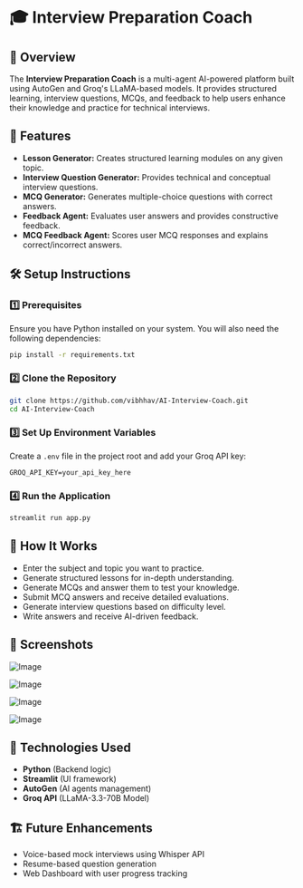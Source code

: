 # 🎓 Interview Preparation Coach

## 📝 Overview
The **Interview Preparation Coach** is a multi-agent AI-powered platform built using AutoGen and Groq's LLaMA-based models. It provides structured learning, interview questions, MCQs, and feedback to help users enhance their knowledge and practice for technical interviews.

## 🚀 Features
- **Lesson Generator:** Creates structured learning modules on any given topic.
- **Interview Question Generator:** Provides technical and conceptual interview questions.
- **MCQ Generator:** Generates multiple-choice questions with correct answers.
- **Feedback Agent:** Evaluates user answers and provides constructive feedback.
- **MCQ Feedback Agent:** Scores user MCQ responses and explains correct/incorrect answers.

## 🛠️ Setup Instructions

### 1️⃣ Prerequisites
Ensure you have Python installed on your system. You will also need the following dependencies:

```bash
pip install -r requirements.txt
```

### 2️⃣ Clone the Repository
```bash
git clone https://github.com/vibhhav/AI-Interview-Coach.git
cd AI-Interview-Coach
```

### 3️⃣ Set Up Environment Variables
Create a `.env` file in the project root and add your Groq API key:

```env
GROQ_API_KEY=your_api_key_here
```

### 4️⃣ Run the Application
```bash
streamlit run app.py
```

## 🎯 How It Works
-  Enter the subject and topic you want to practice.
- Generate structured lessons for in-depth understanding.
- Generate MCQs and answer them to test your knowledge.
- Submit MCQ answers and receive detailed evaluations.
- Generate interview questions based on difficulty level.
- Write answers and receive AI-driven feedback.

## 📸 Screenshots
![Image](https://github.com/user-attachments/assets/c7d91725-ed60-45e2-8add-ff66defdef4d)

![Image](https://github.com/user-attachments/assets/981c7393-99a9-4303-be54-6e1a7566665c)

![Image](https://github.com/user-attachments/assets/375a3968-4262-4a9b-b741-35a46063ffd7)

![Image](https://github.com/user-attachments/assets/f868566f-d0b4-4cc0-81a5-315337f9e0ae)

## 📌 Technologies Used
- **Python** (Backend logic)
- **Streamlit** (UI framework)
- **AutoGen** (AI agents management)
- **Groq API** (LLaMA-3.3-70B Model)

## 🏗️ Future Enhancements
-  Voice-based mock interviews using Whisper API
 - Resume-based question generation
 - Web Dashboard with user progress tracking



